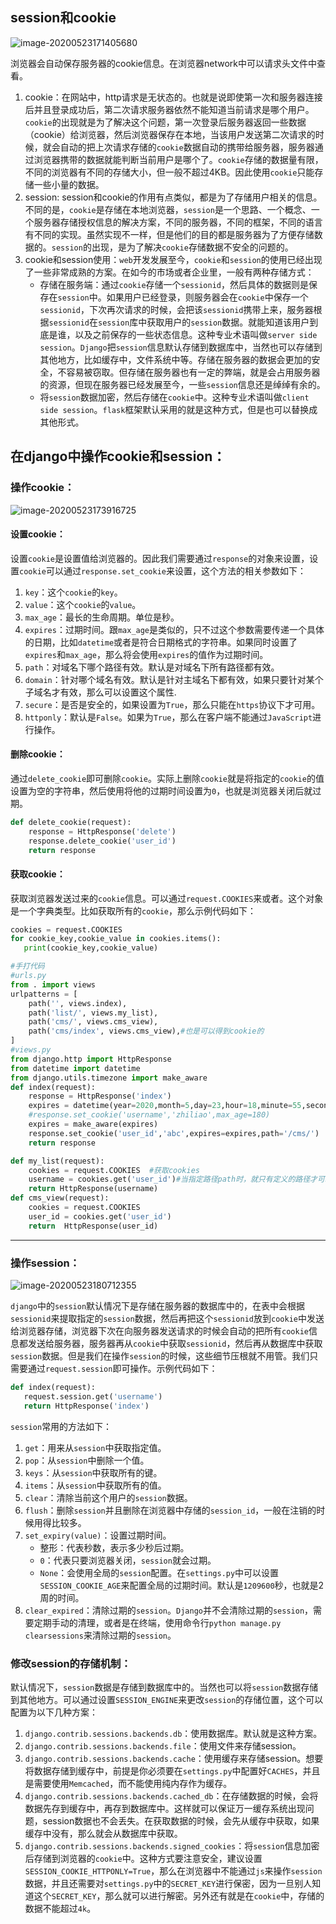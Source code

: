 ## session和cookie

![image-20200523171405680](images/image-20200523171405680.png)

浏览器会自动保存服务器的cookie信息。在浏览器network中可以请求头文件中查看。

1. cookie：在网站中，http请求是无状态的。也就是说即使第一次和服务器连接后并且登录成功后，第二次请求服务器依然不能知道当前请求是哪个用户。`cookie`的出现就是为了解决这个问题，第一次登录后服务器返回一些数据（cookie）给浏览器，然后浏览器保存在本地，当该用户发送第二次请求的时候，就会自动的把上次请求存储的`cookie`数据自动的携带给服务器，服务器通过浏览器携带的数据就能判断当前用户是哪个了。`cookie`存储的数据量有限，不同的浏览器有不同的存储大小，但一般不超过4KB。因此使用`cookie`只能存储一些小量的数据。
2. session: session和cookie的作用有点类似，都是为了存储用户相关的信息。不同的是，`cookie`是存储在本地浏览器，`session`是一个思路、一个概念、一个服务器存储授权信息的解决方案，不同的服务器，不同的框架，不同的语言有不同的实现。虽然实现不一样，但是他们的目的都是服务器为了方便存储数据的。`session`的出现，是为了解决`cookie`存储数据不安全的问题的。
3. cookie和session使用：`web`开发发展至今，`cookie`和`session`的使用已经出现了一些非常成熟的方案。在如今的市场或者企业里，一般有两种存储方式：
   - 存储在服务端：通过`cookie`存储一个`sessionid`，然后具体的数据则是保存在`session`中。如果用户已经登录，则服务器会在`cookie`中保存一个`sessionid`，下次再次请求的时候，会把该`sessionid`携带上来，服务器根据`sessionid`在`session`库中获取用户的`session`数据。就能知道该用户到底是谁，以及之前保存的一些状态信息。这种专业术语叫做`server side session`。`Django`把`session`信息默认存储到数据库中，当然也可以存储到其他地方，比如缓存中，文件系统中等。存储在服务器的数据会更加的安全，不容易被窃取。但存储在服务器也有一定的弊端，就是会占用服务器的资源，但现在服务器已经发展至今，一些`session`信息还是绰绰有余的。
   - 将`session`数据加密，然后存储在`cookie`中。这种专业术语叫做`client side session`。`flask`框架默认采用的就是这种方式，但是也可以替换成其他形式。

## 在django中操作cookie和session：

### 操作cookie：

![image-20200523173916725](images/image-20200523173916725.png)

#### 设置cookie：

设置`cookie`是设置值给浏览器的。因此我们需要通过`response`的对象来设置，设置`cookie`可以通过`response.set_cookie`来设置，这个方法的相关参数如下：

1. `key`：这个`cookie`的`key`。
2. `value`：这个`cookie`的`value`。
3. `max_age`：最长的生命周期。单位是秒。
4. `expires`：过期时间。跟`max_age`是类似的，只不过这个参数需要传递一个具体的日期，比如`datetime`或者是符合日期格式的字符串。如果同时设置了`expires`和`max_age`，那么将会使用`expires`的值作为过期时间。
5. `path`：对域名下哪个路径有效。默认是对域名下所有路径都有效。
6. `domain`：针对哪个域名有效。默认是针对主域名下都有效，如果只要针对某个子域名才有效，那么可以设置这个属性.
7. `secure`：是否是安全的，如果设置为`True`，那么只能在`https`协议下才可用。
8. `httponly`：默认是`False`。如果为`True`，那么在客户端不能通过`JavaScript`进行操作。

#### 删除cookie：

通过`delete_cookie`即可删除`cookie`。实际上删除`cookie`就是将指定的`cookie`的值设置为空的字符串，然后使用将他的过期时间设置为`0`，也就是浏览器关闭后就过期。

```python
def delete_cookie(request):
    response = HttpResponse('delete')
    response.delete_cookie('user_id')
    return response
```

#### 获取cookie：

获取浏览器发送过来的`cookie`信息。可以通过`request.COOKIES`来或者。这个对象是一个字典类型。比如获取所有的`cookie`，那么示例代码如下：

```python
cookies = request.COOKIES
for cookie_key,cookie_value in cookies.items():
   print(cookie_key,cookie_value)

#手打代码
#urls.py
from . import views
urlpatterns = [
    path('', views.index),
    path('list/', views.my_list),
    path('cms/', views.cms_view),
    path('cms/index', views.cms_view),#也是可以得到cookie的
]
#views.py
from django.http import HttpResponse
from datetime import datetime
from django.utils.timezone import make_aware
def index(request):
    response = HttpResponse('index')
    expires = datetime(year=2020,month=5,day=23,hour=18,minute=55,second=0)
    #response.set_cookie('username','zhiliao',max_age=180)
    expires = make_aware(expires)
    response.set_cookie('user_id','abc',expires=expires,path='/cms/')
    return response

def my_list(request):
    cookies = request.COOKIES  #获取cookies
    username = cookies.get('user_id')#当指定路径path时，就只有定义的路径才可以访问cookies
    return HttpResponse(username)
def cms_view(request):
    cookies = request.COOKIES
    user_id = cookies.get('user_id')
    return  HttpResponse(user_id)
```

------

### 操作session：

![image-20200523180712355](images/image-20200523180712355.png)

`django`中的`session`默认情况下是存储在服务器的数据库中的，在表中会根据`sessionid`来提取指定的`session`数据，然后再把这个`sessionid`放到`cookie`中发送给浏览器存储，浏览器下次在向服务器发送请求的时候会自动的把所有`cookie`信息都发送给服务器，服务器再从`cookie`中获取`sessionid`，然后再从数据库中获取`session`数据。但是我们在操作`session`的时候，这些细节压根就不用管。我们只需要通过`request.session`即可操作。示例代码如下：

```python
def index(request):
   request.session.get('username')
   return HttpResponse('index')
```

`session`常用的方法如下：

1. `get`：用来从`session`中获取指定值。
2. `pop`：从`session`中删除一个值。
3. `keys`：从`session`中获取所有的键。
4. `items`：从`session`中获取所有的值。
5. `clear`：清除当前这个用户的`session`数据。
6. `flush`：删除`session`并且删除在浏览器中存储的`session_id`，一般在注销的时候用得比较多。
7. `set_expiry(value)`：设置过期时间。
   - 整形：代表秒数，表示多少秒后过期。
   - `0`：代表只要浏览器关闭，`session`就会过期。
   - `None`：会使用全局的`session`配置。在`settings.py`中可以设置`SESSION_COOKIE_AGE`来配置全局的过期时间。默认是`1209600`秒，也就是2周的时间。
8. `clear_expired`：清除过期的`session`。`Django`并不会清除过期的`session`，需要定期手动的清理，或者是在终端，使用命令行`python manage.py clearsessions`来清除过期的`session`。

### 修改session的存储机制：

默认情况下，`session`数据是存储到数据库中的。当然也可以将`session`数据存储到其他地方。可以通过设置`SESSION_ENGINE`来更改`session`的存储位置，这个可以配置为以下几种方案：

1. `django.contrib.sessions.backends.db`：使用数据库。默认就是这种方案。
2. `django.contrib.sessions.backends.file`：使用文件来存储session。
3. `django.contrib.sessions.backends.cache`：使用缓存来存储session。想要将数据存储到缓存中，前提是你必须要在`settings.py`中配置好`CACHES`，并且是需要使用`Memcached`，而不能使用纯内存作为缓存。
4. `django.contrib.sessions.backends.cached_db`：在存储数据的时候，会将数据先存到缓存中，再存到数据库中。这样就可以保证万一缓存系统出现问题，session数据也不会丢失。在获取数据的时候，会先从缓存中获取，如果缓存中没有，那么就会从数据库中获取。
5. `django.contrib.sessions.backends.signed_cookies`：将`session`信息加密后存储到浏览器的`cookie`中。这种方式要注意安全，建议设置`SESSION_COOKIE_HTTPONLY=True`，那么在浏览器中不能通过`js`来操作`session`数据，并且还需要对`settings.py`中的`SECRET_KEY`进行保密，因为一旦别人知道这个`SECRET_KEY`，那么就可以进行解密。另外还有就是在`cookie`中，存储的数据不能超过`4k`。